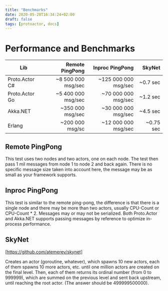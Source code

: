 ```yaml
---
title: "Benchmarks"
date: 2020-05-28T16:34:24+02:00
draft: false
tags: [protoactor, docs]
---
```


# Performance and Benchmarks

| Lib            |    Remote PingPong |      Inproc PingPong |    SkyNet |
| -------------- | -----------------: | -------------------: | --------: |
| Proto.Actor C# | ~8 500 000 msg/sec | ~125 000 000 msg/sec |  ~0.7 sec |
| Proto.Actor Go | ~5 400 000 msg/sec |  ~70 000 000 msg/sec |  ~1.2 sec |
| Akka.NET       |   ~350 000 msg/sec |  ~30 000 000 msg/sec |  ~4.5 sec |
| Erlang         |    ~200 000 msg/sc |  ~12 000 000 msg/sec | ~0.75 sec |

## Remote PingPong

This test uses two nodes and two actors, one on each node.
The test then pass 1 mil messages from node 1 to node 2 and back again.
There is no specific message size taken into account here, the message may be as small as
your framework supports.

## Inproc PingPong

This test is similar to the remote ping-pong, the difference is that there is a single node and
there may be more than two actors, usually CPU-Count or CPU-Count \* 2.
Messages may or may not be serialized. Both Proto.Actor and Akka.NET supports passing messages by reference
to optimize in-process performance.

## SkyNet

[https://github.com/atemerev/skynet]

Creates an actor (goroutine, whatever), which spawns 10 new actors, each of them spawns 10 more actors, etc. until one million actors are created on the final level. Then, each of them returns its ordinal number (from 0 to 999999), which are summed on the previous level and sent back upstream, until reaching the root actor. (The answer should be 499999500000).
